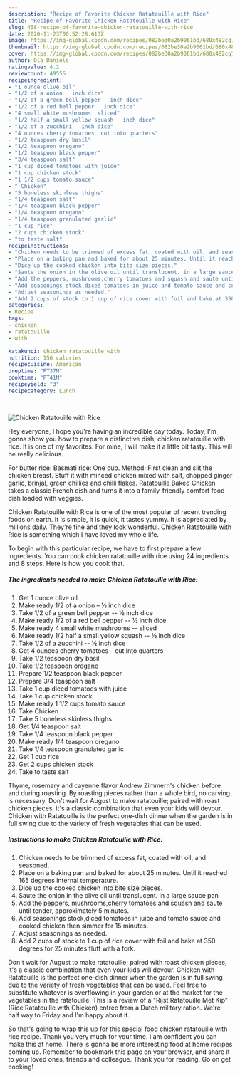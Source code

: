 ```yaml
---
description: "Recipe of Favorite Chicken Ratatouille with Rice"
title: "Recipe of Favorite Chicken Ratatouille with Rice"
slug: 458-recipe-of-favorite-chicken-ratatouille-with-rice
date: 2020-11-23T00:52:28.613Z
image: https://img-global.cpcdn.com/recipes/082be30a2b9061bd/680x482cq70/chicken-ratatouille-with-rice-recipe-main-photo.jpg
thumbnail: https://img-global.cpcdn.com/recipes/082be30a2b9061bd/680x482cq70/chicken-ratatouille-with-rice-recipe-main-photo.jpg
cover: https://img-global.cpcdn.com/recipes/082be30a2b9061bd/680x482cq70/chicken-ratatouille-with-rice-recipe-main-photo.jpg
author: Ola Daniels
ratingvalue: 4.2
reviewcount: 49556
recipeingredient:
- "1 ounce olive oil"
- "1/2 of a onion   inch dice"
- "1/2 of a green bell pepper   inch dice"
- "1/2 of a red bell pepper   inch dice"
- "4 small white mushrooms  sliced"
- "1/2 half a small yellow squash   inch dice"
- "1/2 of a zucchini   inch dice"
- "4 ounces cherry tomatoes  cut into quarters"
- "1/2 teaspoon dry basil"
- "1/2 teaspoon oregano"
- "1/2 teaspoon black pepper"
- "3/4 teaspoon salt"
- "1 cup diced tomatoes with juice"
- "1 cup chicken stock"
- "1 1/2 cups tomato sauce"
- " Chicken"
- "5 boneless skinless thighs"
- "1/4 teaspoon salt"
- "1/4 teaspoon black pepper"
- "1/4 teaspoon oregano"
- "1/4 teaspoon granulated garlic"
- "1 cup rice"
- "2 cups chicken stock"
- "to taste salt"
recipeinstructions:
- "Chicken needs to be trimmed of excess fat, coated with oil, and seasoned."
- "Place on a baking pan and baked for about 25 minutes. Until it reached 165 degrees internal temperature."
- "Dice up the cooked chicken into bite size pieces."
- "Saute the onion in the olive oil until translucent. in a large sauce pan"
- "Add the peppers, mushrooms,cherry tomatoes and squash and saute until tender, approximately 5 minutes."
- "Add seasonings stock,diced tomatoes in juice and tomato sauce and cooked chicken then simmer for 15 minutes."
- "Adjust seasonings as needed."
- "Add 2 cups of stock to 1 cup of rice cover with foil and bake at 350 degrees for 25 minutes fluff with a fork."
categories:
- Recipe
tags:
- chicken
- ratatouille
- with

katakunci: chicken ratatouille with 
nutrition: 156 calories
recipecuisine: American
preptime: "PT37M"
cooktime: "PT41M"
recipeyield: "3"
recipecategory: Lunch

---
```



![Chicken Ratatouille with Rice](https://img-global.cpcdn.com/recipes/082be30a2b9061bd/680x482cq70/chicken-ratatouille-with-rice-recipe-main-photo.jpg)

Hey everyone, I hope you're having an incredible day today. Today, I'm gonna show you how to prepare a distinctive dish, chicken ratatouille with rice. It is one of my favorites. For mine, I will make it a little bit tasty. This will be really delicious.

For butter rice: Basmati rice: One cup. Method: First clean and slit the chicken breast. Stuff it with minced chicken mixed with salt, chopped ginger garlic, brinjal, green chillies and chilli flakes. Ratatouille Baked Chicken takes a classic French dish and turns it into a family-friendly comfort food dish loaded with veggies.

Chicken Ratatouille with Rice is one of the most popular of recent trending foods on earth. It is simple, it is quick, it tastes yummy. It is appreciated by millions daily. They're fine and they look wonderful. Chicken Ratatouille with Rice is something which I have loved my whole life.


To begin with this particular recipe, we have to first prepare a few ingredients. You can cook chicken ratatouille with rice using 24 ingredients and 8 steps. Here is how you cook that.

<!--inarticleads1-->

##### The ingredients needed to make Chicken Ratatouille with Rice:

1. Get 1 ounce olive oil
1. Make ready 1/2 of a onion – ½ inch dice
1. Take 1/2 of a green bell pepper -- ½ inch dice
1. Make ready 1/2 of a red bell pepper -- ½ inch dice
1. Make ready 4 small white mushrooms -- sliced
1. Make ready 1/2 half a small yellow squash -- ½ inch dice
1. Take 1/2 of a zucchini -- ½ inch dice
1. Get 4 ounces cherry tomatoes – cut into quarters
1. Take 1/2 teaspoon dry basil
1. Take 1/2 teaspoon oregano
1. Prepare 1/2 teaspoon black pepper
1. Prepare 3/4 teaspoon salt
1. Take 1 cup diced tomatoes with juice
1. Take 1 cup chicken stock
1. Make ready 1 1/2 cups tomato sauce
1. Take  Chicken
1. Take 5 boneless skinless thighs
1. Get 1/4 teaspoon salt
1. Take 1/4 teaspoon black pepper
1. Make ready 1/4 teaspoon oregano
1. Take 1/4 teaspoon granulated garlic
1. Get 1 cup rice
1. Get 2 cups chicken stock
1. Take to taste salt


Thyme, rosemary and cayenne flavor Andrew Zimmern&#39;s chicken before and during roasting. By roasting pieces rather than a whole bird, no carving is necessary. Don&#39;t wait for August to make ratatouille; paired with roast chicken pieces, it&#39;s a classic combination that even your kids will devour. Chicken with Ratatouille is the perfect one-dish dinner when the garden is in full swing due to the variety of fresh vegetables that can be used. 

<!--inarticleads2-->

##### Instructions to make Chicken Ratatouille with Rice:

1. Chicken needs to be trimmed of excess fat, coated with oil, and seasoned.
1. Place on a baking pan and baked for about 25 minutes. Until it reached 165 degrees internal temperature.
1. Dice up the cooked chicken into bite size pieces.
1. Saute the onion in the olive oil until translucent. in a large sauce pan
1. Add the peppers, mushrooms,cherry tomatoes and squash and saute until tender, approximately 5 minutes.
1. Add seasonings stock,diced tomatoes in juice and tomato sauce and cooked chicken then simmer for 15 minutes.
1. Adjust seasonings as needed.
1. Add 2 cups of stock to 1 cup of rice cover with foil and bake at 350 degrees for 25 minutes fluff with a fork.


Don&#39;t wait for August to make ratatouille; paired with roast chicken pieces, it&#39;s a classic combination that even your kids will devour. Chicken with Ratatouille is the perfect one-dish dinner when the garden is in full swing due to the variety of fresh vegetables that can be used. Feel free to substitute whatever is overflowing in your garden or at the market for the vegetables in the ratatouille. This is a review of a &#34;Rijst Ratatouille Met Kip&#34; (Rice Ratatouille with Chicken) entree from a Dutch military ration. We&#39;re half way to Friday and I&#39;m happy about it. 

So that's going to wrap this up for this special food chicken ratatouille with rice recipe. Thank you very much for your time. I am confident you can make this at home. There is gonna be more interesting food at home recipes coming up. Remember to bookmark this page on your browser, and share it to your loved ones, friends and colleague. Thank you for reading. Go on get cooking!
